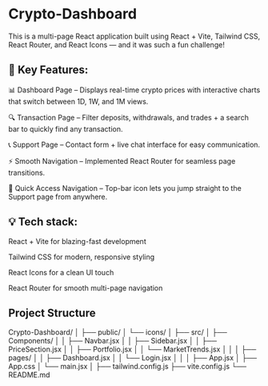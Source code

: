 # Crypto-Dashboard

This is a multi-page React application built using React + Vite, Tailwind CSS, React Router, and React Icons — and it was such a fun challenge!

## 🔹 Key Features:

📊 Dashboard Page – Displays real-time crypto prices with interactive charts that switch between 1D, 1W, and 1M views.

🔍 Transaction Page – Filter deposits, withdrawals, and trades + a search bar to quickly find any transaction.

📞 Support Page – Contact form + live chat interface for easy communication.

⚡ Smooth Navigation – Implemented React Router for seamless page transitions.

🎯 Quick Access Navigation – Top-bar icon lets you jump straight to the Support page from anywhere.


## 💡 Tech stack:

React + Vite for blazing-fast development

Tailwind CSS for modern, responsive styling

React Icons for a clean UI touch

React Router for smooth multi-page navigation

## Project Structure 

Crypto-Dashboard/
│
├── public/
│   └── icons/
│
├── src/
│   ├── Components/
│   │   ├── Navbar.jsx
│   │   ├── Sidebar.jsx
│   │   ├── PriceSection.jsx
│   │   ├── Portfolio.jsx
│   │   └── MarketTrends.jsx
│   │
│   ├── pages/
│   │   ├── Dashboard.jsx
│   │   └── Login.jsx
│   │
│   ├── App.jsx
│   ├── App.css
│   └── main.jsx
│
├── tailwind.config.js
├── vite.config.js
└── README.md

